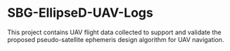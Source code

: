 # SBG-EllipseD-UAV-Logs
This project contains UAV flight data collected to support and validate the proposed pseudo-satellite ephemeris design algorithm for UAV navigation.
